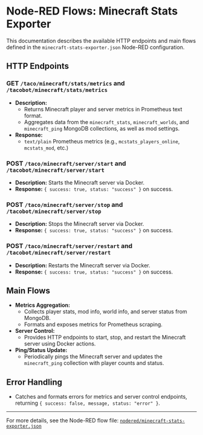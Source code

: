 # Node-RED Flows: Minecraft Stats Exporter

This documentation describes the available HTTP endpoints and main flows defined in the `minecraft-stats-exporter.json` Node-RED configuration.

## HTTP Endpoints

### GET `/taco/minecraft/stats/metrics` and `/tacobot/minecraft/stats/metrics`

- **Description:**
  - Returns Minecraft player and server metrics in Prometheus text format.
  - Aggregates data from the `minecraft_stats`, `minecraft_worlds`, and `minecraft_ping` MongoDB collections, as well as mod settings.
- **Response:**
  - `text/plain` Prometheus metrics (e.g., `mcstats_players_online`, `mcstats_mod`, etc.)

### POST `/taco/minecraft/server/start` and `/tacobot/minecraft/server/start`

- **Description:** Starts the Minecraft server via Docker.
- **Response:** `{ success: true, status: "success" }` on success.

### POST `/taco/minecraft/server/stop` and `/tacobot/minecraft/server/stop`

- **Description:** Stops the Minecraft server via Docker.
- **Response:** `{ success: true, status: "success" }` on success.

### POST `/taco/minecraft/server/restart` and `/tacobot/minecraft/server/restart`

- **Description:** Restarts the Minecraft server via Docker.
- **Response:** `{ success: true, status: "success" }` on success.

## Main Flows

- **Metrics Aggregation:**
  - Collects player stats, mod info, world info, and server status from MongoDB.
  - Formats and exposes metrics for Prometheus scraping.
- **Server Control:**
  - Provides HTTP endpoints to start, stop, and restart the Minecraft server using Docker actions.
- **Ping/Status Update:**
  - Periodically pings the Minecraft server and updates the `minecraft_ping` collection with player counts and status.

## Error Handling

- Catches and formats errors for metrics and server control endpoints, returning `{ success: false, message, status: "error" }`.

---

For more details, see the Node-RED flow file: [`nodered/minecraft-stats-exporter.json`](../../nodered/minecraft-stats-exporter.json)
